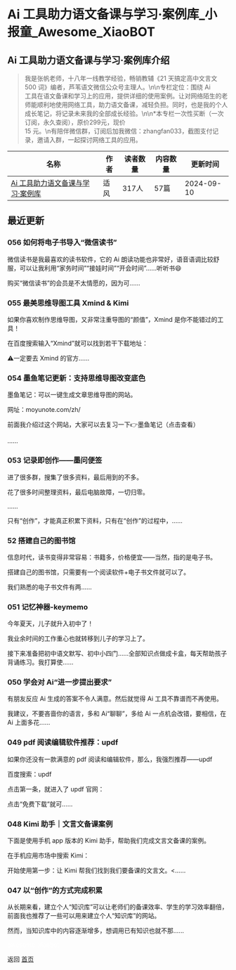 # Ai 工具助力语文备课与学习·案例库_小报童_Awesome_XiaoBOT

## Ai 工具助力语文备课与学习·案例库介绍
> 我是张帆老师，十八年一线教学经验，畅销教辅《21 天搞定高中文言文 500 词》编者，芦苇语文微信公众号主理人。\n\n专栏定位：围绕 Ai  
工具在语文备课和学习上的应用，提供详细的使用案例。让对网络陌生的老师能顺利地使用网络工具，助力语文备课，减轻负担。同时，也是我的个人成长笔记，将记录未来我的全部成长经验。\n\n*本专栏一次性买断（一次订阅，永久查阅），原价299元，现价  
15 元。\n有陪伴微信群，订阅后加我微信：zhangfan033，截图支付记录，邀请入群，一起探讨网络工具的应用。  
  


|名称|作者|读者数量|内容数量|更新时间|
|---|---|---|---|---|
|[Ai 工具助力语文备课与学习·案例库](https://xiaobot.net/p/luweiyuwen?refer=0b133df9-27dc-423b-8101-639049001c13)|适风|317人|57篇|2024-09-10|

## 最近更新
### 056 如何将电子书导入“微信读书”

微信读书是我最喜欢的读书软件，它的 Ai 朗读功能也非常好，语音语调比较舒服，可以让我利用“家务时间”“接娃时间”“开会时间”……听听书😄

购买“微信读书”的会员是不太情愿的，因为可......

### 055 最美思维导图工具 Xmind & Kimi

如果你喜欢制作思维导图，又非常注重导图的“颜值”，Xmind 是你不能错过的工具！

在百度搜索输入“Xmind”就可以找到若干下载地址：

⚠️一定要去 Xmind 的官方......

### 054 墨鱼笔记更新：支持思维导图改变底色

墨鱼笔记：可以一键生成文章思维导图的网站。

网址：moyunote.com/zh/

前面我介绍过这个网站，大家可以去复习一下👉墨鱼笔记（点击查看）

......

### 053 记录即创作——墨问便签

进了很多群，搜集了很多资料，最后用到的不多。

花了很多时间整理资料，最后电脑故障，一切归零。

……

只有“创作”，才能真正积累下资料，只有在“创作”的过程中，......

### 52 搭建自己的图书馆

信息时代，读书变得非常容易：书籍多，价格便宜——当然，指的是电子书。

搭建自己的图书馆，只需要有一个阅读软件+电子书文件就可以了。

我们熟悉的电子书文件有两......

### 051 记忆神器-keymemo

今年夏天，儿子就升入初中了！

我业余时间的工作重心也就转移到儿子的学习上了。

接下来准备把初中语文默写、初中小四门……全部知识点做成卡盒，每天帮助孩子背诵练习。我打算使......

### 050 学会对 Ai“进一步提出要求”

有朋友反应 Ai 生成的答案不令人满意。然后就觉得 Ai 工具不靠谱而不再使用。

我建议，不要吝啬你的语言，多和 Ai“聊聊”，多给 Ai 一点机会改错，要相信，在 Ai 上面多花......

### 049 pdf 阅读编辑软件推荐：updf

如果你还没有一款满意的 pdf 阅读和编辑软件，那么，我强烈推荐——updf

百度搜索：updf

点击第一条，就进入了 updf 官网：

点击“免费下载”就可......

### 048 Kimi 助手｜文言文备课案例

下面是使用手机 app 版本的 Kimi 助手，帮助我们完成文言文备课的案例。

在手机应用市场中搜索 Kimi：

开始使用第一步：让 Kimi 帮我们找到我们要备课的文言文。<......

### 047 以“创作”的方式完成积累

从长期来看，建立个人“知识库”可以让老师们的备课效率、学生的学习效率翻倍，前面我也推荐了一些可以用来建立个人“知识库”的网站。

然而，当知识库中的内容逐渐增多，想调用已有知识也就不那......


<a href="https://github.com/Reno9527/awesome-xiaobot" style="color: white; text-decoration: none;">awesome-xiaobot</a>

返回 [首页](../README.md)
